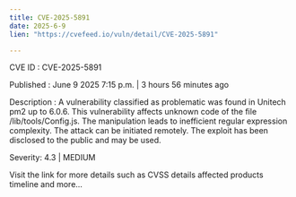 ```yaml
---
title: CVE-2025-5891
date: 2025-6-9
lien: "https://cvefeed.io/vuln/detail/CVE-2025-5891"

---
```


CVE ID : CVE-2025-5891

Published :  June 9
2025
7:15 p.m. | 3 hours
56 minutes ago

Description : A vulnerability classified as problematic was found in Unitech pm2 up to 6.0.6. This vulnerability affects unknown code of the file /lib/tools/Config.js. The manipulation leads to inefficient regular expression complexity. The attack can be initiated remotely. The exploit has been disclosed to the public and may be used.

Severity: 4.3 | MEDIUM

Visit the link for more details
such as CVSS details
affected products
timeline
and more...
